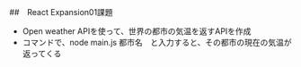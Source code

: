 ##　React Expansion01課題
- Open weather APIを使って、世界の都市の気温を返すAPIを作成
- コマンドで、node main.js 都市名　と入力すると、その都市の現在の気温が返ってくる